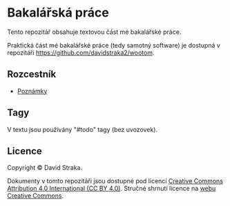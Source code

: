 # Bakalářská práce

Tento repozitář obsahuje textovou část mé bakalářské práce.

Praktická část mé bakalářské práce (tedy samotný software) je dostupná v
repozitáři <https://github.com/davidstraka2/wootom>.

## Rozcestník

- [Poznámky](notes/README.md)

## Tagy

V textu jsou používány "#todo" tagy (bez uvozovek).

## Licence

Copyright ©‎ David Straka.

Dokumenty v tomto repozitáři jsou dostupné pod licencí [Creative Commons
Attribution 4.0 International (CC BY 4.0)](LICENSE.txt). Stručné shrnutí licence
na [webu Creative Commons](https://creativecommons.org/licenses/by/4.0/).

